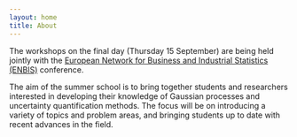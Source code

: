 ```yaml
---
layout: home
title: About 
---
```


The workshops on the final day (Thursday 15 September) are being held jointly with the  [European Network for Business and Industrial Statistics (ENBIS)](http://www.enbis.org/activities/events/current/424_ENBIS_16_in_Sheffield/?_ts=1&_ts=1) conference.

The aim of the summer school is to bring together students and researchers interested in developing their knowledge of Gaussian processes and uncertainty quantification methods. The focus will be on introducing a variety of topics and problem areas, and bringing students up to date with recent advances in the field.
